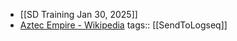 - [[SD Training Jan 30, 2025]]
- [Aztec Empire - Wikipedia](https://en.wikipedia.org/wiki/Aztec_Empire)
  tags:: [[SendToLogseq]]